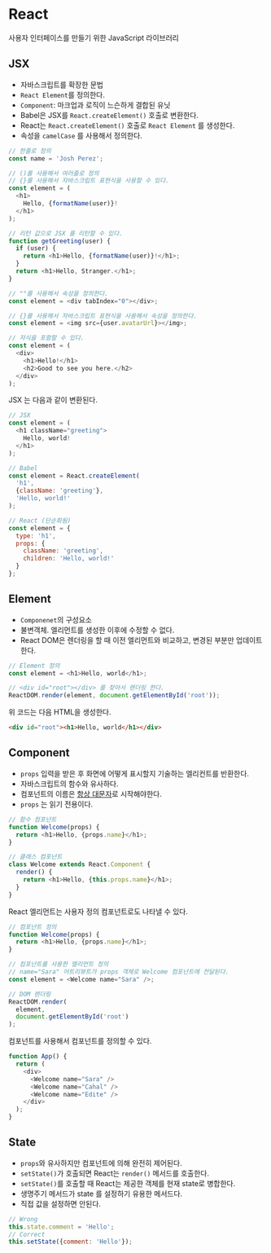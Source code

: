 # React

사용자 인터페이스를 만들기 위한 JavaScript 라이브러리

## JSX

- 자바스크립트를 확장한 문법
- `React Element`를 정의한다.
- `Component`: 마크업과 로직이 느슨하게 결합된 유닛
- Babel은 JSX를 `React.createElement()` 호출로 변환한다.
- React는 `React.createElement()` 호출로 `React Element` 를 생성한다.
- 속성을 `camelCase` 를 사용해서 정의한다.


```js
// 한줄로 정의
const name = 'Josh Perez';

// ()를 사용해서 여러줄로 정의
// {}를 사용해서 자바스크립트 표현식을 사용할 수 있다.
const element = (
  <h1>
    Hello, {formatName(user)}!
  </h1>
);

// 리턴 값으로 JSX 를 리턴할 수 있다.
function getGreeting(user) {
  if (user) {
    return <h1>Hello, {formatName(user)}!</h1>;
  }
  return <h1>Hello, Stranger.</h1>;
}

// ""를 사용해서 속성을 정의한다.
const element = <div tabIndex="0"></div>;

// {}를 사용해서 자바스크립트 표현식을 사용해서 속성을 정의한다.
const element = <img src={user.avatarUrl}></img>;

// 자식을 포함할 수 있다.
const element = (
  <div>
    <h1>Hello!</h1>
    <h2>Good to see you here.</h2>
  </div>
);
```

JSX 는 다음과 같이 변환된다.

```js
// JSX
const element = (
  <h1 className="greeting">
    Hello, world!
  </h1>
);

// Babel
const element = React.createElement(
  'h1',
  {className: 'greeting'},
  'Hello, world!'
);

// React (단순화됨)
const element = {
  type: 'h1',
  props: {
    className: 'greeting',
    children: 'Hello, world!'
  }
};
```

## Element

- `Componenet`의 구성요소
- 불변객체. 엘리먼트를 생성한 이후에 수정할 수 없다.
- React DOM은 렌더링을 할 때 이전 엘리먼트와 비교하고, 변경된 부분만 업데이트 한다.

```js
// Element 정의
const element = <h1>Hello, world</h1>;

// <div id="root"></div> 를 찾아서 렌더링 한다.
ReactDOM.render(element, document.getElementById('root'));
```

위 코드는 다음 HTML을 생성한다.

```html
<div id="root"><h1>Hello, world</h1></div>
```

## Component

- `props` 입력을 받은 후 화면에 어떻게 표시할지 기술하는 엘리컨트를 반환한다.
- 자바스크립트의 함수와 유사하다.
- 컴포넌트의 이름은 [항상 대문자](https://ko.reactjs.org/docs/jsx-in-depth.html#user-defined-components-must-be-capitalized)로 시작해야한다.
- `props` 는 읽기 전용이다.

```js
// 함수 컴포넌트
function Welcome(props) {
  return <h1>Hello, {props.name}</h1>;
}

// 클래스 컴포넌트
class Welcome extends React.Component {
  render() {
    return <h1>Hello, {this.props.name}</h1>;
  }
}
```

React 엘리먼트는 사용자 정의 컴포넌트로도 나타낼 수 있다.

```js
// 컴포넌트 정의
function Welcome(props) {
  return <h1>Hello, {props.name}</h1>;
}

// 컴포넌트를 사용한 엘리먼트 정의
// name="Sara" 어트리뷰트가 props 객체로 Welcome 컴포넌트에 전달된다.
const element = <Welcome name="Sara" />;

// DOM 렌더링
ReactDOM.render(
  element,
  document.getElementById('root')
);
```

컴포넌트를 사용해서 컴포넌트를 정의할 수 있다.

```js
function App() {
  return (
    <div>
      <Welcome name="Sara" />
      <Welcome name="Cahal" />
      <Welcome name="Edite" />
    </div>
  );
}
```

## State

- `props`와 유사하지만 컴포넌트에 의해 완전히 제어된다.
- `setState()`가 호출되면 React는 `render()` 메서드를 호출한다.
- `setState()`를 호출할 때 React는 제공한 객체를 현재 state로 병합한다.
- 생명주기 메서드가 state 를 설정하기 유용한 메서드다.
- 직접 값을 설정하면 안된다.

```js
// Wrong
this.state.comment = 'Hello';
// Correct
this.setState({comment: 'Hello'});
```